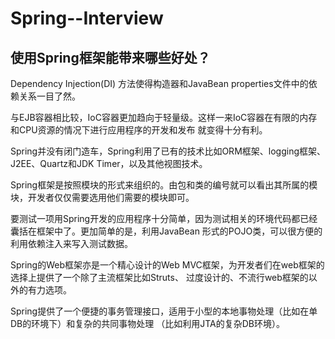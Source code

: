 # Spring--Interview
## 使用Spring框架能带来哪些好处？
Dependency Injection(DI) 方法使得构造器和JavaBean properties文件中的依赖关系一目了然。

与EJB容器相比较，IoC容器更加趋向于轻量级。这样一来IoC容器在有限的内存和CPU资源的情况下进行应用程序的开发和发布
就变得十分有利。

Spring并没有闭门造车，Spring利用了已有的技术比如ORM框架、logging框架、J2EE、Quartz和JDK Timer，以及其他视图技术。

Spring框架是按照模块的形式来组织的。由包和类的编号就可以看出其所属的模块，开发者仅仅需要选用他们需要的模块即可。

要测试一项用Spring开发的应用程序十分简单，因为测试相关的环境代码都已经囊括在框架中了。更加简单的是，利用JavaBean
形式的POJO类，可以很方便的利用依赖注入来写入测试数据。

Spring的Web框架亦是一个精心设计的Web MVC框架，为开发者们在web框架的选择上提供了一个除了主流框架比如Struts、
过度设计的、不流行web框架的以外的有力选项。

Spring提供了一个便捷的事务管理接口，适用于小型的本地事物处理（比如在单DB的环境下）和复杂的共同事物处理
（比如利用JTA的复杂DB环境）。


